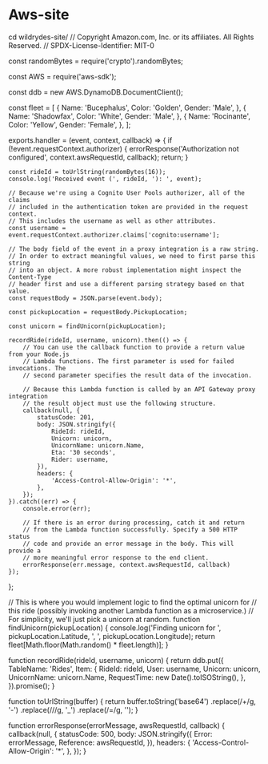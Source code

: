 # Aws-site
cd wildrydes-site/ 
// Copyright Amazon.com, Inc. or its affiliates. All Rights Reserved.
// SPDX-License-Identifier: MIT-0

const randomBytes = require('crypto').randomBytes;

const AWS = require('aws-sdk');

const ddb = new AWS.DynamoDB.DocumentClient();

const fleet = [
    {
        Name: 'Bucephalus',
        Color: 'Golden',
        Gender: 'Male',
    },
    {
        Name: 'Shadowfax',
        Color: 'White',
        Gender: 'Male',
    },
    {
        Name: 'Rocinante',
        Color: 'Yellow',
        Gender: 'Female',
    },
];

exports.handler = (event, context, callback) => {
    if (!event.requestContext.authorizer) {
      errorResponse('Authorization not configured', context.awsRequestId, callback);
      return;
    }

    const rideId = toUrlString(randomBytes(16));
    console.log('Received event (', rideId, '): ', event);

    // Because we're using a Cognito User Pools authorizer, all of the claims
    // included in the authentication token are provided in the request context.
    // This includes the username as well as other attributes.
    const username = event.requestContext.authorizer.claims['cognito:username'];

    // The body field of the event in a proxy integration is a raw string.
    // In order to extract meaningful values, we need to first parse this string
    // into an object. A more robust implementation might inspect the Content-Type
    // header first and use a different parsing strategy based on that value.
    const requestBody = JSON.parse(event.body);

    const pickupLocation = requestBody.PickupLocation;

    const unicorn = findUnicorn(pickupLocation);

    recordRide(rideId, username, unicorn).then(() => {
        // You can use the callback function to provide a return value from your Node.js
        // Lambda functions. The first parameter is used for failed invocations. The
        // second parameter specifies the result data of the invocation.

        // Because this Lambda function is called by an API Gateway proxy integration
        // the result object must use the following structure.
        callback(null, {
            statusCode: 201,
            body: JSON.stringify({
                RideId: rideId,
                Unicorn: unicorn,
                UnicornName: unicorn.Name,
                Eta: '30 seconds',
                Rider: username,
            }),
            headers: {
                'Access-Control-Allow-Origin': '*',
            },
        });
    }).catch((err) => {
        console.error(err);

        // If there is an error during processing, catch it and return
        // from the Lambda function successfully. Specify a 500 HTTP status
        // code and provide an error message in the body. This will provide a
        // more meaningful error response to the end client.
        errorResponse(err.message, context.awsRequestId, callback)
    });
};

// This is where you would implement logic to find the optimal unicorn for
// this ride (possibly invoking another Lambda function as a microservice.)
// For simplicity, we'll just pick a unicorn at random.
function findUnicorn(pickupLocation) {
    console.log('Finding unicorn for ', pickupLocation.Latitude, ', ', pickupLocation.Longitude);
    return fleet[Math.floor(Math.random() * fleet.length)];
}

function recordRide(rideId, username, unicorn) {
    return ddb.put({
        TableName: 'Rides',
        Item: {
            RideId: rideId,
            User: username,
            Unicorn: unicorn,
            UnicornName: unicorn.Name,
            RequestTime: new Date().toISOString(),
        },
    }).promise();
}

function toUrlString(buffer) {
    return buffer.toString('base64')
        .replace(/\+/g, '-')
        .replace(/\//g, '_')
        .replace(/=/g, '');
}

function errorResponse(errorMessage, awsRequestId, callback) {
  callback(null, {
    statusCode: 500,
    body: JSON.stringify({
      Error: errorMessage,
      Reference: awsRequestId,
    }),
    headers: {
      'Access-Control-Allow-Origin': '*',
    },
  });
}
